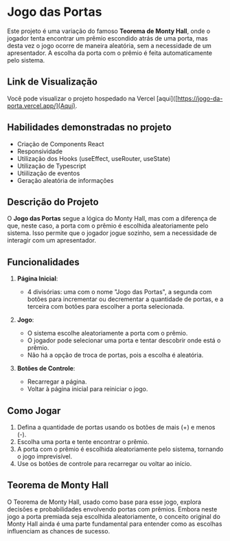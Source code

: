 # Jogo das Portas

Este projeto é uma variação do famoso **Teorema de Monty Hall**, onde o jogador tenta encontrar um prêmio escondido atrás de uma porta, mas desta vez o jogo ocorre de maneira aleatória, sem a necessidade de um apresentador. A escolha da porta com o prêmio é feita automaticamente pelo sistema.

## Link de Visualização

Você pode visualizar o projeto hospedado na Vercel [aqui]([https://jogo-da-porta.vercel.app/](Aqui).

## Habilidades demonstradas no projeto

   - Criação de Components React
   - Responsividade
   - Utilização dos Hooks (useEffect, useRouter, useState)
   - Utilização de Typescript
   - Utiilização de eventos
   - Geração aleatória de informações

## Descrição do Projeto

O **Jogo das Portas** segue a lógica do Monty Hall, mas com a diferença de que, neste caso, a porta com o prêmio é escolhida aleatoriamente pelo sistema. Isso permite que o jogador jogue sozinho, sem a necessidade de interagir com um apresentador.

## Funcionalidades

1. **Página Inicial**: 
   - 4 divisórias: uma com o nome "Jogo das Portas", a segunda com botões para incrementar ou decrementar a quantidade de portas, e a terceira com botões para escolher a porta selecionada.

2. **Jogo**:
   - O sistema escolhe aleatoriamente a porta com o prêmio.
   - O jogador pode selecionar uma porta e tentar descobrir onde está o prêmio.
   - Não há a opção de troca de portas, pois a escolha é aleatória.

3. **Botões de Controle**:
   - Recarregar a página.
   - Voltar à página inicial para reiniciar o jogo.

## Como Jogar

1. Defina a quantidade de portas usando os botões de mais (+) e menos (-).
2. Escolha uma porta e tente encontrar o prêmio.
3. A porta com o prêmio é escolhida aleatoriamente pelo sistema, tornando o jogo imprevisível.
4. Use os botões de controle para recarregar ou voltar ao início.

## Teorema de Monty Hall

O Teorema de Monty Hall, usado como base para esse jogo, explora decisões e probabilidades envolvendo portas com prêmios. Embora neste jogo a porta premiada seja escolhida aleatoriamente, o conceito original do Monty Hall ainda é uma parte fundamental para entender como as escolhas influenciam as chances de sucesso.


